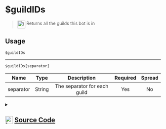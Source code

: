 # $guildIDs
> <img align="top" src="https://upload.wikimedia.org/wikipedia/commons/thumb/e/e4/Infobox_info_icon.svg/160px-Infobox_info_icon.svg.png?20150409153300" alt="image" width="25" height="auto"> Returns all the guilds this bot is in
## Usage
```
$guildIDs
```
---
```
$guildIDs[separator]
```
| Name | Type | Description | Required | Spread
| :---: | :---: | :---: | :---: | :---: |
separator | String | The separator for each guild | Yes | No
<details>
<summary>
    
## <img align="top" src="https://cdn4.iconfinder.com/data/icons/iconsimple-logotypes/512/github-512.png" alt="image" width="25" height="auto">  [Source Code](https://github.com/tryforge/ForgeScript-V2/blob/main/src/native/guildIDs.ts)
    
</summary>
    
```ts
import { ArgType, NativeFunction, Return } from "../structures"

export default new NativeFunction({
    name: "$guildIDs",
    description: "Returns all the guilds this bot is in",
    unwrap: true,
    brackets: false,
    args: [
        {
            name: "separator",
            description: "The separator for each guild",
            type: ArgType.String,
            required: true,
            rest: false
        }
    ],
    execute(ctx, [ sep ]) {
        return Return.success(ctx.client.guilds.cache.map(x => x.id).join(sep || ", "))
    },
})
```
    
</details>